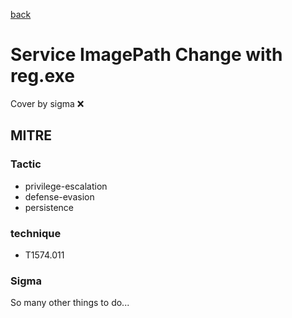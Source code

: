 [back](../index.md)
# Service ImagePath Change with reg.exe
Cover by sigma :x: 

## MITRE
### Tactic
  - privilege-escalation
  - defense-evasion
  - persistence

### technique
  - T1574.011

### Sigma

 So many other things to do...